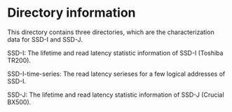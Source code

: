 
# Directory information

This directory contains three directories, which are the characterization data for SSD-I and SSD-J.

SSD-I: The lifetime and read latency statistic information of SSD-I (Toshiba TR200).

SSD-I-time-series: The read latency serieses for a few logical addresses of SSD-I. 

SSD-J: The lifetime and read latency statistic information of SSD-J (Crucial BX500).


